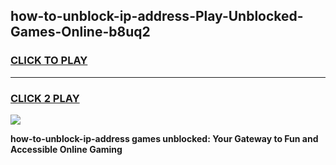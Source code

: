 
## how-to-unblock-ip-address-Play-Unblocked-Games-Online-b8uq2
<h3>
<a href="https://premium76.site?title=how-to-unblock-ip-address&ref=25A">CLICK TO PLAY</a></h3>
<hr>

<h3>
<a href="https://premium76.site?title=how-to-unblock-ip-address&ref=25A">CLICK 2 PLAY</a>
  
</h3>

<a href="https://premium76.site?title=how-to-unblock-ip-address&ref=25A"><img src="https://clearcache.store/games.png"></a>


**how-to-unblock-ip-address games unblocked: Your Gateway to Fun and Accessible Online Gaming**
